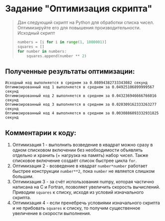 # Задание "Оптимизация скрипта"  

> Дан следующий скрипт на Python для обработки списка чисел. Оптимизируйте его для повышения производительности.  
> Исходный скрипт  
> ```python
> numbers = [i for i in range(1, 1000001)]  
> squares = []  
> for number in numbers:  
>     squares.append(number ** 2)
> ```

## Полученные результаты оптимизации:  
```
Исходный код выполняется в среднем за 0.08094382733343082 секунд  
Оптимизированный код 1 выполняется в среднем за 0.04925106899999567 секунд  
Оптимизированный код 2 выполняется в среднем за 0.043236946666766016 секунд  
Оптимизированный код 3 выполняется в среднем за 0.020309162333263277 секунд  
Оптимизированный код 4 выполняется в среднем за 0.0030886093332931825 секунд  
```

## Комментарии к коду:
1. Оптимизация 1 - выполнить возведение в квадрат можно сразу в одном списковом включении без необходимости 
объявлять отдельно и хранить (+ нагрузка на память) набор чисел. Также списковое включение создаёт список быстрее цикла `for`.
2. Оптимизация 2 - возведение в квадрат `number*number` работает быстрее конструкции `number**2`, пока `number` не является слишком большим.
3. Оптимизация 3 - за счёт использования numpy, которая частично написана на C и Fortran, позволяет увеличить скорость вычислений.
Приводим `squares` к списку, исходя из условий изначального скрипта.
4. Оптимизация 4 - если пренебречь условиями изначального скрипта и не прибовать `squares` к списку, то получим существенное увеличение в скорости выполнения. 
